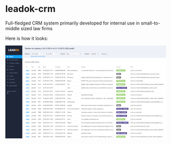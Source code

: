 # leadok-crm
Full-fledged CRM system primarily developed for internal use in small-to-middle sized law firms

Here is how it looks:

![Screenshot](/screenshots/screenshot_1.png?raw=true)
